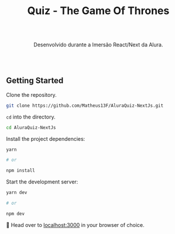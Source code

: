 <h1 align="center">
	Quiz - The Game Of Thrones
</h1>
<br>
<br>

<p align="center"> Desenvolvido durante a Imersão React/Next da Alura.</p>

<br>
<br>

## Getting Started

Clone the repository.

```sh
git clone https://github.com/Matheus13F/AluraQuiz-NextJs.git
```

`cd` into the directory.

```sh
cd AluraQuiz-NextJs
```

Install the project dependencies:

```sh
yarn

# or

npm install
```

Start the development server:

```sh
yarn dev

# or

npm dev
```

🚀 Head over to [localhost:3000](http://localhost:3000) in your browser of choice.
